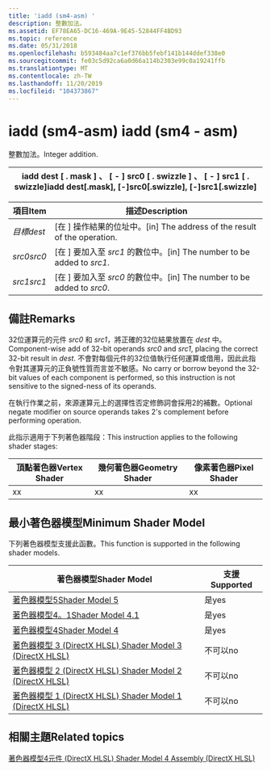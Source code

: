 ```yaml
---
title: 'iadd (sm4-asm) '
description: 整數加法。
ms.assetid: EF78EA65-DC16-469A-9E45-52844FF4BD93
ms.topic: reference
ms.date: 05/31/2018
ms.openlocfilehash: b593484aa7c1ef376bb5febf141b144ddef338e0
ms.sourcegitcommit: fe03c5d92ca6a0d66a114b2303e99c0a19241ffb
ms.translationtype: MT
ms.contentlocale: zh-TW
ms.lasthandoff: 11/20/2019
ms.locfileid: "104373867"
---
```

# <a name="iadd-sm4---asm"></a><span data-ttu-id="7b867-103">iadd (sm4-asm) </span><span class="sxs-lookup"><span data-stu-id="7b867-103">iadd (sm4 - asm)</span></span>

<span data-ttu-id="7b867-104">整數加法。</span><span class="sxs-lookup"><span data-stu-id="7b867-104">Integer addition.</span></span>



| <span data-ttu-id="7b867-105">iadd dest \[ . mask \] 、 \[ - \] src0 \[ . swizzle \] 、 \[ - \] src1 \[ . swizzle\]</span><span class="sxs-lookup"><span data-stu-id="7b867-105">iadd dest\[.mask\], \[-\]src0\[.swizzle\], \[-\]src1\[.swizzle\]</span></span> |
|------------------------------------------------------------------|



 



| <span data-ttu-id="7b867-106">項目</span><span class="sxs-lookup"><span data-stu-id="7b867-106">Item</span></span>                                                            | <span data-ttu-id="7b867-107">描述</span><span class="sxs-lookup"><span data-stu-id="7b867-107">Description</span></span>                                                   |
|-----------------------------------------------------------------|---------------------------------------------------------------|
| <span data-ttu-id="7b867-108"><span id="dest"></span><span id="DEST"></span>*目標*</span><span class="sxs-lookup"><span data-stu-id="7b867-108"><span id="dest"></span><span id="DEST"></span>*dest*</span></span><br/> | <span data-ttu-id="7b867-109">\[在 \] 操作結果的位址中。</span><span class="sxs-lookup"><span data-stu-id="7b867-109">\[in\] The address of the result of the operation.</span></span><br/> |
| <span data-ttu-id="7b867-110"><span id="src0"></span><span id="SRC0"></span>*src0*</span><span class="sxs-lookup"><span data-stu-id="7b867-110"><span id="src0"></span><span id="SRC0"></span>*src0*</span></span><br/> | <span data-ttu-id="7b867-111">\[在 \] 要加入至 *src1* 的數位中。</span><span class="sxs-lookup"><span data-stu-id="7b867-111">\[in\] The number to be added to *src1*.</span></span><br/>           |
| <span data-ttu-id="7b867-112"><span id="src1"></span><span id="SRC1"></span>*src1*</span><span class="sxs-lookup"><span data-stu-id="7b867-112"><span id="src1"></span><span id="SRC1"></span>*src1*</span></span><br/> | <span data-ttu-id="7b867-113">\[在 \] 要加入至 *src0* 的數位中。</span><span class="sxs-lookup"><span data-stu-id="7b867-113">\[in\] The number to be added to *src0*.</span></span><br/>           |



 

## <a name="remarks"></a><span data-ttu-id="7b867-114">備註</span><span class="sxs-lookup"><span data-stu-id="7b867-114">Remarks</span></span>

<span data-ttu-id="7b867-115">32位運算元的元件 *src0* 和 *src1*，將正確的32位結果放置在 *dest* 中。</span><span class="sxs-lookup"><span data-stu-id="7b867-115">Component-wise add of 32-bit operands *src0* and *src1*, placing the correct 32-bit result in *dest*.</span></span> <span data-ttu-id="7b867-116">不會對每個元件的32位值執行任何運算或借用，因此此指令對其運算元的正負號性質而言並不敏感。</span><span class="sxs-lookup"><span data-stu-id="7b867-116">No carry or borrow beyond the 32-bit values of each component is performed, so this instruction is not sensitive to the signed-ness of its operands.</span></span>

<span data-ttu-id="7b867-117">在執行作業之前，來源運算元上的選擇性否定修飾詞會採用2的補數。</span><span class="sxs-lookup"><span data-stu-id="7b867-117">Optional negate modifier on source operands takes 2's complement before performing operation.</span></span>

<span data-ttu-id="7b867-118">此指示適用于下列著色器階段：</span><span class="sxs-lookup"><span data-stu-id="7b867-118">This instruction applies to the following shader stages:</span></span>



| <span data-ttu-id="7b867-119">頂點著色器</span><span class="sxs-lookup"><span data-stu-id="7b867-119">Vertex Shader</span></span> | <span data-ttu-id="7b867-120">幾何著色器</span><span class="sxs-lookup"><span data-stu-id="7b867-120">Geometry Shader</span></span> | <span data-ttu-id="7b867-121">像素著色器</span><span class="sxs-lookup"><span data-stu-id="7b867-121">Pixel Shader</span></span> |
|---------------|-----------------|--------------|
| <span data-ttu-id="7b867-122">x</span><span class="sxs-lookup"><span data-stu-id="7b867-122">x</span></span>             | <span data-ttu-id="7b867-123">x</span><span class="sxs-lookup"><span data-stu-id="7b867-123">x</span></span>               | <span data-ttu-id="7b867-124">x</span><span class="sxs-lookup"><span data-stu-id="7b867-124">x</span></span>            |



 

## <a name="minimum-shader-model"></a><span data-ttu-id="7b867-125">最小著色器模型</span><span class="sxs-lookup"><span data-stu-id="7b867-125">Minimum Shader Model</span></span>

<span data-ttu-id="7b867-126">下列著色器模型支援此函數。</span><span class="sxs-lookup"><span data-stu-id="7b867-126">This function is supported in the following shader models.</span></span>



| <span data-ttu-id="7b867-127">著色器模型</span><span class="sxs-lookup"><span data-stu-id="7b867-127">Shader Model</span></span>                                              | <span data-ttu-id="7b867-128">支援</span><span class="sxs-lookup"><span data-stu-id="7b867-128">Supported</span></span> |
|-----------------------------------------------------------|-----------|
| [<span data-ttu-id="7b867-129">著色器模型5</span><span class="sxs-lookup"><span data-stu-id="7b867-129">Shader Model 5</span></span>](d3d11-graphics-reference-sm5.md)        | <span data-ttu-id="7b867-130">是</span><span class="sxs-lookup"><span data-stu-id="7b867-130">yes</span></span>       |
| [<span data-ttu-id="7b867-131">著色器模型4。1</span><span class="sxs-lookup"><span data-stu-id="7b867-131">Shader Model 4.1</span></span>](dx-graphics-hlsl-sm4.md)              | <span data-ttu-id="7b867-132">是</span><span class="sxs-lookup"><span data-stu-id="7b867-132">yes</span></span>       |
| [<span data-ttu-id="7b867-133">著色器模型4</span><span class="sxs-lookup"><span data-stu-id="7b867-133">Shader Model 4</span></span>](dx-graphics-hlsl-sm4.md)                | <span data-ttu-id="7b867-134">是</span><span class="sxs-lookup"><span data-stu-id="7b867-134">yes</span></span>       |
| [<span data-ttu-id="7b867-135">著色器模型 3 (DirectX HLSL) </span><span class="sxs-lookup"><span data-stu-id="7b867-135">Shader Model 3 (DirectX HLSL)</span></span>](dx-graphics-hlsl-sm3.md) | <span data-ttu-id="7b867-136">不可以</span><span class="sxs-lookup"><span data-stu-id="7b867-136">no</span></span>        |
| [<span data-ttu-id="7b867-137">著色器模型 2 (DirectX HLSL) </span><span class="sxs-lookup"><span data-stu-id="7b867-137">Shader Model 2 (DirectX HLSL)</span></span>](dx-graphics-hlsl-sm2.md) | <span data-ttu-id="7b867-138">不可以</span><span class="sxs-lookup"><span data-stu-id="7b867-138">no</span></span>        |
| [<span data-ttu-id="7b867-139">著色器模型 1 (DirectX HLSL) </span><span class="sxs-lookup"><span data-stu-id="7b867-139">Shader Model 1 (DirectX HLSL)</span></span>](dx-graphics-hlsl-sm1.md) | <span data-ttu-id="7b867-140">不可以</span><span class="sxs-lookup"><span data-stu-id="7b867-140">no</span></span>        |



 

## <a name="related-topics"></a><span data-ttu-id="7b867-141">相關主題</span><span class="sxs-lookup"><span data-stu-id="7b867-141">Related topics</span></span>

<dl> <dt>

[<span data-ttu-id="7b867-142">著色器模型4元件 (DirectX HLSL) </span><span class="sxs-lookup"><span data-stu-id="7b867-142">Shader Model 4 Assembly (DirectX HLSL)</span></span>](dx-graphics-hlsl-sm4-asm.md)
</dt> </dl>

 

 






